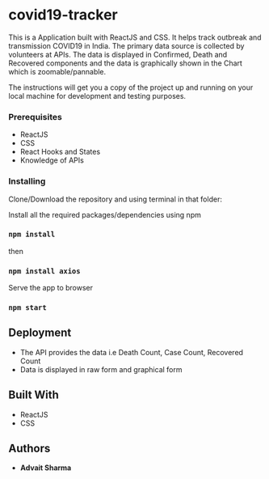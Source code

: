 # covid19-tracker
This is a Application built with ReactJS and CSS. It helps track outbreak and transmission COVID19 in India. The primary data source is collected by volunteers at APIs. The data is displayed in Confirmed, Death and Recovered components and the data is graphically shown in the Chart which is zoomable/pannable.

The instructions will get you a copy of the project up and running on your local machine for development and testing purposes.


### Prerequisites
* ReactJS
* CSS
* React Hooks and States
* Knowledge of APIs


### Installing
Clone/Download the repository and using terminal in that folder:

Install all the required packages/dependencies using npm

### `npm install`

then

### `npm install axios`

Serve the app to browser

### `npm start`


## Deployment
* The API provides the data i.e Death Count, Case Count, Recovered Count
* Data is displayed in raw form and graphical form


## Built With
* ReactJS
* CSS


## Authors

* **Advait Sharma**
